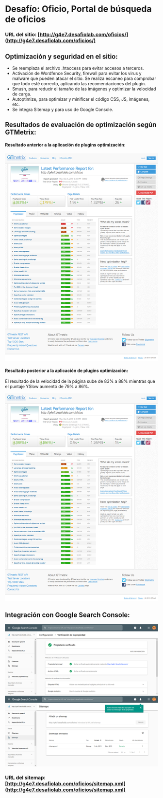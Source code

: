 # Desafío: Oficio, Portal de búsqueda de oficios

### URL del sitio: [http://g4e7.desafiolab.com/oficios/](http://g4e7.desafiolab.com/oficios/)


## Optimización y seguridad en el sitio:
* Se reemplaza el archivo .htaccess para evitar accesos a terceros.
* Activación de Wordfence Security, firewall para evitar los virus y malware que pueden atacar el sitio. Se realiza escaneo para comprobar que todo esté correcto, aplicando las recomendaciones del plugin.
* Smush, para reducir el tamaño de las imágenes y optimizar la velocidad de carga.
* Autoptimize, para optimizar y minificar el código CSS, JS, imágenes, etc.
* Se integra Sitemap y para uso de Google Console.



## Resultados de evaluación de optimización según GTMetrix:
#### Resultado anterior a la aplicación de plugins optimización:

![](images/GTmetrix1.png)

#### Resultado posterior a la aplicación de plugins optimización:
 El resultado de la velocidad de la página sube de 83% a 88% mientras que el puntaje YSlow aumentó de 79% a 86%.

![](images/GTmetrix3.png)



## Integración con Google Search Console:

![](images/GoogleSearchConsole.png)
![](images/Sitemaps.png)

### URL del sitemap: [http://g4e7.desafiolab.com/oficios/sitemap.xml](http://g4e7.desafiolab.com/oficios/sitemap.xml)
